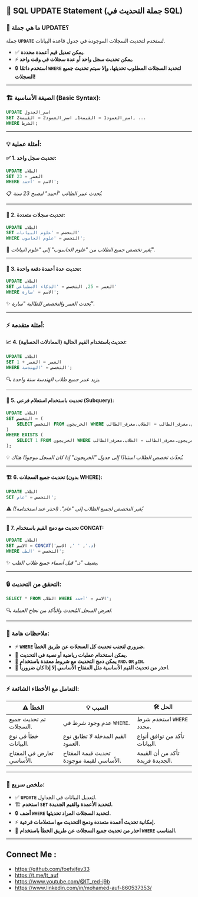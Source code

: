## 🔄 **SQL UPDATE Statement (جملة التحديث في SQL)**

### 🎯 **ما هي جملة UPDATE؟**

جملة **`UPDATE`** تُستخدم لتحديث السجلات الموجودة في جدول قاعدة البيانات.

- ✅ **يمكن تعديل قيم أعمدة محددة.**
- ⚡ **يمكن تحديث سجل واحد أو عدة سجلات في وقت واحد.**
- 🔒 **استخدم دائمًا `WHERE` لتحديد السجلات المطلوب تحديثها، وإلا سيتم تحديث جميع السجلات!**

---

### 🏗️ **الصيغة الأساسية (Basic Syntax):**

```sql
UPDATE اسم_الجدول
SET اسم_العمود1 = القيمة1, اسم_العمود2 = القيمة2, ...
WHERE الشرط;
```

---

### 💡 **أمثلة عملية:**

#### ✅ **1. تحديث سجل واحد:**

```sql
UPDATE الطلاب
SET العمر = 23
WHERE الاسم = 'أحمد';
```

📋 _يُحدث عمر الطالب "أحمد" ليصبح 23 سنة._

---

#### 🔄 **2. تحديث سجلات متعددة:**

```sql
UPDATE الطلاب
SET التخصص = 'علوم البيانات'
WHERE التخصص = 'علوم الحاسوب';
```

🎯 _يُغير تخصص جميع الطلاب من "علوم الحاسوب" إلى "علوم البيانات"._

---

#### 🏃 **3. تحديث عدة أعمدة دفعة واحدة:**

```sql
UPDATE الطلاب
SET العمر = 25, التخصص = 'الذكاء الاصطناعي'
WHERE الاسم = 'سارة';
```

✨ _يُحدث العمر والتخصص للطالبة "سارة"._

---

### ⚡ **أمثلة متقدمة:**

#### 📈 **4. تحديث باستخدام القيم الحالية (المعادلات الحسابية):**

```sql
UPDATE الطلاب
SET العمر = العمر + 1
WHERE التخصص = 'الهندسة';
```

🔍 _يزيد عمر جميع طلاب الهندسة سنة واحدة._

---

#### 🔗 **5. تحديث باستخدام استعلام فرعي (Subquery):**

```sql
UPDATE الطلاب
SET التخصص = (
    SELECT التخصص FROM الخريجون WHERE الخريجون.معرف_الطالب = الطلاب.معرف_الطالب
)
WHERE EXISTS (
    SELECT 1 FROM الخريجون WHERE الخريجون.معرف_الطالب = الطلاب.معرف_الطالب
);
```

💡 _يُحدّث تخصص الطلاب استنادًا إلى جدول "الخريجون" إذا كان السجل موجودًا هناك._

---

#### 🏗️ **6. تحديث جميع السجلات (بدون WHERE):**

```sql
UPDATE الطلاب
SET التخصص = 'عام';
```

⚠️ _يُغير التخصص لجميع الطلاب إلى "عام". (احذر عند استخدامه!)_

---

#### 🏃 **7. تحديث مع دمج القيم باستخدام CONCAT:**

```sql
UPDATE الطلاب
SET الاسم = CONCAT('د.', ' ', الاسم)
WHERE التخصص = 'الطب';
```

✨ _يضيف "د." قبل أسماء جميع طلاب الطب._

---

### 🔒 **التحقق من التحديث:**

```sql
SELECT * FROM الطلاب WHERE الاسم = 'أحمد';
```

🔍 _لعرض السجل المُحدث والتأكد من نجاح العملية._

---

### 🚀 **ملاحظات هامة:**

- ⚡ **`WHERE` ضروري لتجنب تحديث كل السجلات عن طريق الخطأ.**
- 🧪 **يمكن استخدام عمليات رياضية أو نصية في التحديث.**
- 🔄 **يمكن دمج التحديث مع شروط معقدة باستخدام `AND`، `OR` و`IN`.**
- 🏃 **احذر من تحديث القيم الأساسية مثل المفتاح الأساسي إلا إذا كان ضرورياً.**

---

### ⚡ **التعامل مع الأخطاء الشائعة:**

|⚠️ **الخطأ**|💡 **السبب**|🛠️ **الحل**|
|---|---|---|
|تم تحديث جميع السجلات.|عدم وجود شرط في `WHERE`.|استخدم شرط `WHERE` محدد.|
|خطأ في نوع البيانات.|القيم المدخلة لا تطابق نوع العمود.|تأكد من توافق أنواع البيانات.|
|تعارض في المفتاح الأساسي.|تحديث قيمة المفتاح الأساسي لقيمة موجودة.|تأكد من أن القيمة الجديدة فريدة.|

---

### 🎁 **ملخص سريع:**

- ✅ **`UPDATE`** لتعديل البيانات في الجداول.
- 🏗️ **استخدم `SET` لتحديد الأعمدة والقيم الجديدة.**
- 🔒 **أضف `WHERE` لتحديد السجلات المراد تحديثها.**
- ⚡ **إمكانية تحديث أعمدة متعددة ودمج التحديث مع استعلامات فرعية.**
- 🏃 **احذر من تحديث جميع السجلات عن طريق الخطأ باستخدام `WHERE` المناسب.**

---


## Connect Me :

- https://github.com/foefvjfev33
- https://t.me/It_auf
- https://www.youtube.com/@IT_red-j9b
- https://www.linkedin.com/in/mohamed-auf-860537353/